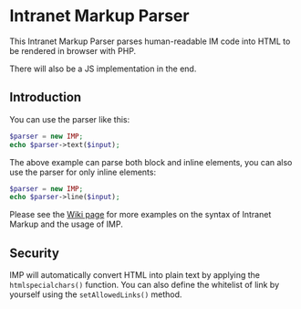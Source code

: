 # Intranet Markup Parser
This Intranet Markup Parser parses human-readable IM code into HTML to be rendered in browser with PHP.

There will also be a JS implementation in the end.

## Introduction

You can use the parser like this:

```php
$parser = new IMP;
echo $parser->text($input);
```

The above example can parse both block and inline elements, you can also use the parser for only inline elements:

```php
$parser = new IMP;
echo $parser->line($input);
```

Please see the [Wiki page](https://github.com/Intranet-Development-Team/intranet-markup-parser/wiki) for more examples on the syntax of Intranet Markup and the usage of IMP.


## Security

IMP will automatically convert HTML into plain text by applying the `htmlspecialchars()` function. You can also define the whitelist of link by yourself using the `setAllowedLinks()` method.
